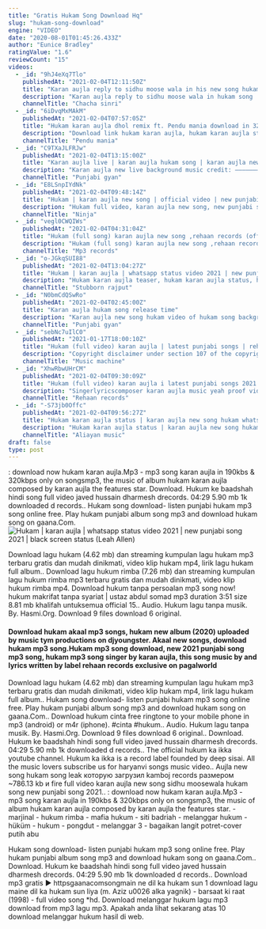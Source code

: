 ```yaml
---
title: "Gratis Hukam Song Download Hq"
slug: "hukam-song-download"
engine: "VIDEO"
date: "2020-08-01T01:45:26.433Z"
author: "Eunice Bradley"
ratingValue: "1.6"
reviewCount: "15"
videos:
  - _id: "9hJ4eXq7Tlo"
    publishedAt: "2021-02-04T12:11:50Z"
    title: "Karan aujla reply to sidhu moose wala in his new song hukam"
    description: "Karan aujla reply to sidhu moose wala in hukam song . .. .#karanaujla #sidhumoosewala."
    channelTitle: "Chacha sinri"
  - _id: "6iDvqMxMAkM"
    publishedAt: "2021-02-04T07:57:05Z"
    title: "Hukam karan aujla dhol remix ft. Pendu mania download in 320kbps🔥"
    description: "Download link hukam karan aujla, hukam karan aujla status, hukam"
    channelTitle: "Pendu mania"
  - _id: "C9TXaJLFRJw"
    publishedAt: "2021-02-04T13:15:00Z"
    title: "Karan aujla live | karan aujla hukam song | karan aujla new song hukam live"
    description: "Karan aujla new live background music credit: –––––––––––––––––––––––––––––– higher by roa"
    channelTitle: "Punjabi gyan"
  - _id: "E8LSnpIYdNk"
    publishedAt: "2021-02-04T09:48:14Z"
    title: "Hukam | karan aujla new song | official video | new punjabi song 2021 | latest punjabi songs"
    description: "Hukam full video, karan aujla new song, new punjabi song 2021, latest punjabi songs 2021, new punjabi song 2020, new punjabi songs,"
    channelTitle: "Ninja"
  - _id: "vegl0CWQIWs"
    publishedAt: "2021-02-04T04:31:04Z"
    title: "Hukam (full song) karan aujla new song ,rehaan records (official video)letest song 2021"
    description: "Hukam (full song) karan aujla new song ,rehaan records (official video)letest song 2021"
    channelTitle: "Mp3 records"
  - _id: "o-JGkqSUI88"
    publishedAt: "2021-02-04T13:04:27Z"
    title: "Hukam | karan aujla | whatsapp status video 2021 | new punjabi song 2021 | black screen status"
    description: "Hukam karan aujla teaser, hukam karan aujla status, hukam karan aujla new song, hukam karan aujla leaked song, hukam karan aujla whatsapp status, hukam"
    channelTitle: "Stubborn rajput"
  - _id: "N0bmCdQSwRo"
    publishedAt: "2021-02-04T02:45:00Z"
    title: "Karan aujla hukam song release time"
    description: "Karan aujla new song hukam video of hukam song background music credit: –––––––––––––––––––––––––––––– higher by roa"
    channelTitle: "Punjabi gyan"
  - _id: "sebNc7uIlC0"
    publishedAt: "2021-01-17T18:00:10Z"
    title: "Hukam (full video) karan aujla | latest punjabi songs | rehaan records | karan aujla new song hukam"
    description: "Copyright disclaimer under section 107 of the copyright act 1976, allowance is made for fair use for purposes such as criticism, comment, news reporting,"
    channelTitle: "Music machine"
  - _id: "XhwRbwUHrCM"
    publishedAt: "2021-02-04T09:30:09Z"
    title: "Hukam (full video) karan aujla i latest punjabi songs 2021 i rehaan records"
    description: "Singerlyricscomposer karan aujla music yeah proof videosagar deol ft gianimane mix &amp; master jstatik project by deep rehaan sukh bajwa &amp; jeewan"
    channelTitle: "Rehaan records"
  - _id: "-S73jb0Offc"
    publishedAt: "2021-02-04T09:56:27Z"
    title: "Hukam karan aujla status | karan aujla new song hukam whatsapp status | new song hukam karan aujla"
    description: "Hukam karan aujla status | karan aujla new song hukam whatsapp status | new song hukam karan aujla hukam song karan aujla whatshapp status | karan aujla"
    channelTitle: "Aliayan music"
draft: false
type: post
---
```


: download now hukam karan aujla.Mp3 - mp3 song karan aujla in 190kbs &amp; 320kbps only on songsmp3, the music of album hukam karan aujla composed by karan aujla the features star. Download. Hukum ke baadshah hindi song full video javed hussain dharmesh drecords. 04:29 5.90 mb 1k downloaded d records.. Hukam song download- listen punjabi hukam mp3 song online free. Play hukam punjabi album song mp3 and download hukam song on gaana.Com.
![Hukam | karan aujla | whatsapp status video 2021 | new punjabi song 2021 | black screen status (Leah Allen)](https://i.ytimg.com/vi/o-JGkqSUI88/hqdefault.jpg "Hukam | karan aujla | whatsapp status video 2021 | new punjabi song 2021 | black screen status (Della Brock)")

Download lagu hukam (4.62 mb) dan streaming kumpulan lagu hukam mp3 terbaru gratis dan mudah dinikmati, video klip hukam mp4, lirik lagu hukam full album.. Download lagu hukum rimba (7.26 mb) dan streaming kumpulan lagu hukum rimba mp3 terbaru gratis dan mudah dinikmati, video klip hukum rimba mp4. Download hukum tanpa persoalan mp3 song now! hukum makrifat tanpa syariat | ustaz abdul somad mp3 duration 3:51 size 8.81 mb  khalifah untuksemua official 15.. Audio. Hukum lagu tanpa musik. By. Hasmi.Org. Download 9 files download 6 original.
<!--inArticleAds-->

<!--galleryOne-->

#### Download hukam akaal mp3 songs, hukam new album (2020) uploaded by music tym productions on djyoungster. Akaal new songs, download hukam mp3 song.Hukam mp3 song download, new 2021 punjabi song mp3 song, hukam mp3 song singer by karan aujla, this song music by and lyrics written by label rehaan records exclusive on pagalworld
<!--inArticleAds-->

<!--galleryTwo-->

Download lagu hukam (4.62 mb) dan streaming kumpulan lagu hukam mp3 terbaru gratis dan mudah dinikmati, video klip hukam mp4, lirik lagu hukam full album.. Hukam song download- listen punjabi hukam mp3 song online free. Play hukam punjabi album song mp3 and download hukam song on gaana.Com.. Download hukum cinta free ringtone to your mobile phone in mp3 (android) or m4r (iphone). #cinta #hukum.. Audio. Hukum lagu tanpa musik. By. Hasmi.Org. Download 9 files download 6 original.. Download. Hukum ke baadshah hindi song full video javed hussain dharmesh drecords. 04:29 5.90 mb 1k downloaded d records.. The official hukum ka ikka youtube channel. Hukum ka ikka is a record label founded by deep sisai. All the music lovers subscribe us for haryanvi songs music video.. Aujla new song hukam song leak которую загрузил kamboj records размером ~786.13 kb и fire full video karan aujla new song sidhu moosewala hukam song new punjabi song 2021.. : download now hukam karan aujla.Mp3 - mp3 song karan aujla in 190kbs &amp; 320kbps only on songsmp3, the music of album hukam karan aujla composed by karan aujla the features star. - marjinal - hukum rimba - mafia hukum - siti badriah - melanggar hukum - hüküm - hukum - pongdut - melanggar 3 - bagaikan langit potret-cover putih abu
<!--galleryThree-->

Hukam song download- listen punjabi hukam mp3 song online free. Play hukam punjabi album song mp3 and download hukam song on gaana.Com.. Download. Hukum ke baadshah hindi song full video javed hussain dharmesh drecords. 04:29 5.90 mb 1k downloaded d records.. Download mp3 gratis ▶ httpsgaanacomsongmain ne dil ka hukam sun 1 download lagu maine dil ka hukam sun liya (m. Aziz u0026 alka yagnik) - barsaat ki raat (1998) - full video song *hd. Download melanggar hukum lagu mp3 download from mp3 lagu mp3. Apakah anda lihat sekarang atas 10 download melanggar hukum hasil di web.